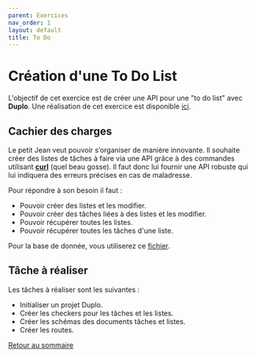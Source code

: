 ```yaml
---
parent: Exercices
nav_order: 1
layout: default
title: To Do
---
```


# Création d'une To Do List
L'objectif de cet exercice est de créer une API pour une "to do list" avec **Duplo**. 
Une réalisation de cet exercice est disponible [ici](https://github.com/duplojs/examples/tree/1.x/exercises/to-do).

## Cachier des charges 
Le petit Jean veut pouvoir s’organiser de manière innovante. Il souhaite créer des listes de tâches à faire via une API grâce à des commandes utilisant **[curl](https://curl.se/docs/manpage.html)** (quel beau gosse). Il faut donc lui fournir une API robuste qui lui indiquera des erreurs précises en cas de maladresse.

Pour répondre à son besoin il faut :
- Pouvoir créer des listes et les modifier. 
- Pouvoir créer des tâches liées à des listes et les modifier.
- Pouvoir récupérer toutes les listes.
- Pouvoir récupérer toutes les tâches d'une liste.

Pour la base de donnée, vous utiliserez ce [fichier](https://github.com/duplojs/examples/blob/1.x/exercises/to-do/src/providers/myDataBase.ts).

## Tâche à réaliser
Les tâches à réaliser sont les suivantes :
- Initialiser un projet Duplo.
- Créer les checkers pour les tâches et les listes.
- Créer les schémas des documents tâches et listes.
- Créer les routes.

[Retour au sommaire](../..)

